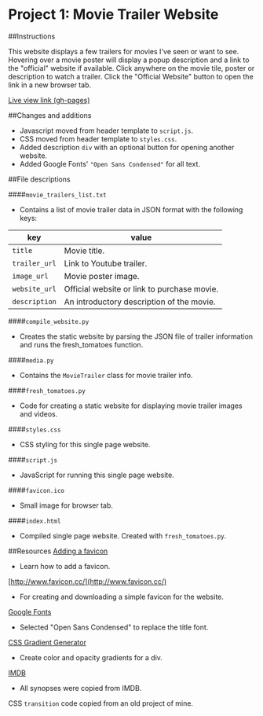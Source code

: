 # Project 1: Movie Trailer Website

##Instructions

This website displays a few trailers for movies I've seen or want to see. Hovering over
a movie poster will display a popup description and a link to the "official" website
if available. Click anywhere on the movie tile, poster or description to watch a trailer.
Click the "Official Website" button to open the link in a new browser tab.

[Live view link (gh-pages)](http://ripley6811.github.io/FSND-P1-Movie-Trailer-Site/)


##Changes and additions

- Javascript moved from header template to `script.js`.
- CSS moved from header template to `styles.css`.
- Added description `div` with an optional button for opening another website.
- Added Google Fonts' `"Open Sans Condensed"` for all text.


##File descriptions

####`movie_trailers_list.txt`
- Contains a list of movie trailer data in JSON format with the following keys:

key | value
---|---
`title` | Movie title.
`trailer_url` | Link to Youtube trailer.
`image_url` | Movie poster image.
`website_url` | Official website or link to purchase movie.
`description` | An introductory description of the movie.

####`compile_website.py`
- Creates the static website by parsing the JSON file of trailer information and runs the fresh_tomatoes function.

####`media.py`
- Contains the `MovieTrailer` class for movie trailer info.

####`fresh_tomatoes.py`
- Code for creating a static website for displaying movie trailer images and videos.

####`styles.css`
- CSS styling for this single page website.

####`script.js`
- JavaScript for running this single page website.

####`favicon.ico`
- Small image for browser tab.

####`index.html`
- Compiled single page website. Created with `fresh_tomatoes.py`.


##Resources
[Adding a favicon](http://stackoverflow.com/questions/4888377/how-to-add-a-browser-tab-icon-for-a-website)
- Learn how to add a favicon.

[http://www.favicon.cc/](http://www.favicon.cc/)
- For creating and downloading a simple favicon for the website.

[Google Fonts](https://www.google.com/fonts)
- Selected "Open Sans Condensed" to replace the title font.

[CSS Gradient Generator](http://www.colorzilla.com/gradient-editor/)
- Create color and opacity gradients for a div.

[IMDB](http://www.imdb.com/)
- All synopses were copied from IMDB.

CSS `transition` code copied from an old project of mine.